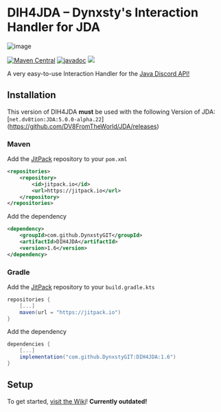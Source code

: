 # DIH4JDA – Dynxsty's Interaction Handler for JDA
![image](https://user-images.githubusercontent.com/48297101/154980678-ae9db212-f38b-4a4e-a628-0f94d13086b7.png)

[![Maven Central](https://img.shields.io/maven-central/v/xyz.dynxsty/dih4jda.svg?label=Maven%20Central)](https://search.maven.org/search?q=g:%22xyz.dynxsty%22%20AND%20a:%22dih4jda%22)
[![javadoc](https://javadoc.io/badge2/xyz.dynxsty/dih4jda/javadoc.svg)](https://javadoc.io/doc/xyz.dynxsty/dih4jda)
[![](https://jitpack.io/v/DynxstyGIT/DIH4JDA.svg)](https://jitpack.io/#DynxstyGIT/DIH4JDA)


A very easy-to-use Interaction Handler for the [Java Discord API!](https://github.com/DV8FromTheWorld/JDA)

## Installation
This version of DIH4JDA **must** be used with the following Version of JDA: [`net.dv8tion:JDA:5.0.0-alpha.22`]
(https://github.com/DV8FromTheWorld/JDA/releases)

### Maven

Add the [JitPack](https://jitpack.io/) repository to your `pom.xml`
```xml
<repositories>
    <repository>
        <id>jitpack.io</id>
        <url>https://jitpack.io</url>
    </repository>
</repositories>
```

Add the dependency
```xml
<dependency> 
    <groupId>com.github.DynxstyGIT</groupId> 
    <artifactId>DIH4JDA</artifactId> 
    <version>1.6</version> 
</dependency>
```

### Gradle

Add the [JitPack](https://jitpack.io/) repository to your `build.gradle.kts`
```gradle
repositories { 
    [...]
    maven(url = "https://jitpack.io")
}
```

Add the dependency
```gradle
dependencies {
    [...]
    implementation("com.github.DynxstyGIT:DIH4JDA:1.6")
}
```

## Setup
To get started, [visit the Wiki](https://github.com/DynxstyGIT/DIH4JDA/wiki)!
<b>Currently outdated!</b>





